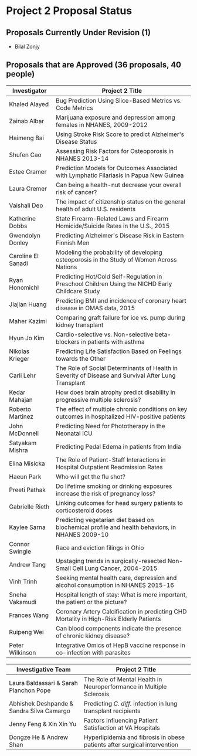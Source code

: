 # Project 2 Proposal Status

## Proposals Currently Under Revision (1)

- Bilal Zonjy

## Proposals that are Approved (36 proposals, 40 people)

Investigator | Project 2 Title 
--------------- | ----------------------------------------------------------------------------------------------------
Khaled Alayed   | Bug Prediction Using Slice-Based Metrics vs. Code Metrics
Zainab Albar    | Marijuana exposure and depression among females in NHANES, 2009-2012
Haimeng Bai     | Using Stroke Risk Score to predict Alzheimer's Disease Status
Shufen Cao      | Assessing Risk Factors for Osteoporosis in NHANES 2013-14
Estee Cramer    | Prediction Models for Outcomes Associated with Lymphatic Filariasis in Papua New Guinea
Laura Cremer    | Can being a health-nut decrease your overall risk of cancer?
Vaishali Deo    | The impact of citizenship status on the general health of adult U.S. residents
Katherine Dobbs | State Firearm-Related Laws and Firearm Homicide/Suicide Rates in the U.S., 2015
Gwendolyn Donley | Predicting Alzheimer's Disease Risk in Eastern Finnish Men
Caroline El Sanadi | Modeling the probability of developing osteoporosis in the Study of Women Across Nations
Ryan Honomichl  | Predicting Hot/Cold Self-Regulation in Preschool Children Using the NICHD Early Childcare Study
Jiajian Huang   | Predicting BMI and incidence of coronary heart disease in OMAS data, 2015
Maher Kazimi    | Comparing graft failure for ice vs. pump during kidney transplant
Hyun Jo Kim     | Cardio-selective vs. Non-selective beta-blockers in patients with asthma
Nikolas Krieger | Predicting Life Satisfaction Based on Feelings towards the Other
Carli Lehr      | The Role of Social Determinants of Health in Severity of Disease and Survival After Lung Transplant
Kedar Mahajan   | How does brain atrophy predict disability in progressive multiple sclerosis?
Roberto Martinez | The effect of multiple chronic conditions on key outcomes in hospitalized HIV-positive patients
John McDonnell  | Predicting Need for Phototherapy in the Neonatal ICU
Satyakam Mishra | Predicting Pedal Edema in patients from India 
Elina Misicka   | The Role of Patient-Staff Interactions in Hospital Outpatient Readmission Rates
Haeun Park      | Who will get the flu shot?
Preeti Pathak   | Do lifetime smoking or drinking exposures increase the risk of pregnancy loss?
Gabrielle Rieth | Linking outcomes for head surgery patients to corticosteroid doses
Kaylee Sarna    | Predicting vegetarian diet based on biochemical profile and health behaviors, in NHANES 2009-10
Connor Swingle  | Race and eviction filings in Ohio
Andrew Tang     | Upstaging trends in surgically-resected Non-Small Cell Lung Cancer, 2004-2015
Vinh Trinh      | Seeking mental health care, depression and alcohol consumption in NHANES 2015-16
Sneha Vakamudi  | Hospital length of stay: What is more important, the patient or the picture? 
Frances Wang    | Coronary Artery Calcification in predicting CHD Mortality in High-Risk Elderly Patients
Ruipeng Wei     | Can blood components indicate the presence of chronic kidney disease?
Peter Wilkinson | Integrative Omics of HepB vaccine response in co-infection with parasites

Investigative Team | Project 2 Title 
-------------------------------------- | -----------------------------------------------------------------------------
Laura Baldassari & Sarah Planchon Pope | The Role of Mental Health in Neuroperformance in Multiple Sclerosis
Abhishek Deshpande & Sandra Silva Camargo | Predicting *C. diff.* infection in lung transplant recipients
Jenny Feng & Xin Xin Yu | Factors Influencing Patient Satisfaction at VA Hospitals
Dongze He & Andrew Shan | Hyperlipidemia and fibrosis in obese patients after surgical intervention

